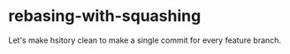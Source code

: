 # rebasing-with-squashing
Let's make hsitory clean to make a single commit for every feature branch.
